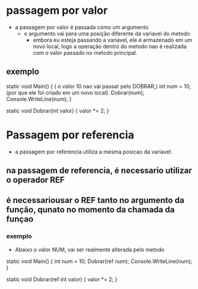 # passagem por valor

- a passagem por valor é passada como um argumento
    - o argumento vai para uma posição diferente da variavel do metodo
        - embora eu esteja passando a variavel, ele é armazenado em um novo local, logo a operação dentro do metodo nao é realizada com o valor passado no metodo principal. 

## exemplo
static void Main()
{
    ( o valor 10 nao vai passar pelo DOBRAR,)
    int num = 10;   (por que ele foi criado em um novo local).
    Dobrar(num);
    Console.WriteLine(num);
}

static void Dobrar(int valor)
{
    valor *= 2;
}

# Passagem por referencia
- a passagem por referencia utiliza a mesma posicao da variavel.
## na passagem de referencia, é necessario utilizar o operador REF
## é necessariousar o REF tanto no argumento da função, qunato no momento da chamada da funçao
### exemplo

- Abaixo o valor NUM, vai ser realmente alterada pelo metodo

static void Main()
{
    int num = 10;
    Dobrar(ref num);
    Console.WriteLine(num);
}

static void Dobrar(ref int valor)
{
    valor *= 2;
}